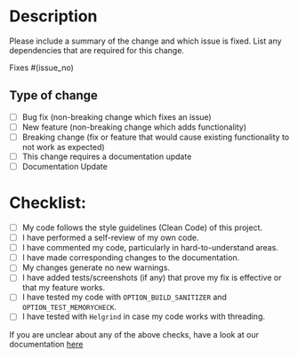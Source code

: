 # Description

Please include a summary of the change and which issue is fixed. List any dependencies that are required for this change.

Fixes #(issue_no)

<!-- Replace `issue_no` with the issue number which is fixed in this PR -->

## Type of change

<!-- Please delete options that are not relevant. -->

- [ ] Bug fix (non-breaking change which fixes an issue)
- [ ] New feature (non-breaking change which adds functionality)
- [ ] Breaking change (fix or feature that would cause existing functionality to not work as expected)
- [ ] This change requires a documentation update
- [ ] Documentation Update

# Checklist:

- [ ] My code follows the style guidelines (Clean Code) of this project.
- [ ] I have performed a self-review of my own code.
- [ ] I have commented my code, particularly in hard-to-understand areas.
- [ ] I have made corresponding changes to the documentation.
- [ ] My changes generate no new warnings.
- [ ] I have added tests/screenshots (if any) that prove my fix is effective or that my feature works.
- [ ] I have tested my code with `OPTION_BUILD_SANITIZER` and `OPTION_TEST_MEMORYCHECK`. 
- [ ] I have tested with `Helgrind` in case my code works with threading. 

If you are unclear about any of the above checks, have a look at our documentation [here](https://github.com/metacall/core/blob/develop/docs/README.md#63-debugging) 


